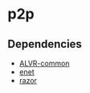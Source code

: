 # p2p

## Dependencies
- [ALVR-common](https://github.com/polygraphene/ALVR/tree/master/ALVR-common)
- [enet](https://github.com/lsalzman/enet)
- [razor](https://github.com/yuanrongxi/razor)
